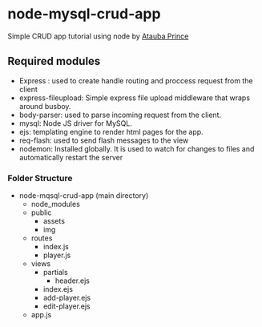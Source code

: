# node-mysql-crud-app
Simple CRUD app tutorial using node by [Atauba Prince](https://dev.to/achowba/build-a-simple-app-using-node-js-and-mysql-19me)

## Required modules 

- Express : used to create handle routing and proccess request from the client
- express-fileupload: Simple express file upload middleware that wraps around busboy.
- body-parser: used to parse incoming request from the client.
- mysql: Node JS driver for MySQL.
- ejs: templating engine to render html pages for the app.
- req-flash: used to send flash messages to the view
- nodemon: Installed globally. It is used to watch for changes to files and automatically restart the server


### Folder Structure 
* node-mqsql-crud-app (main directory)   
    * node_modules
    * public
        * assets 
        * img
    * routes
        * index.js
        * player.js
    * views
        * partials 
            * header.ejs
        * index.ejs
        * add-player.ejs
        * edit-player.ejs
    * app.js    
